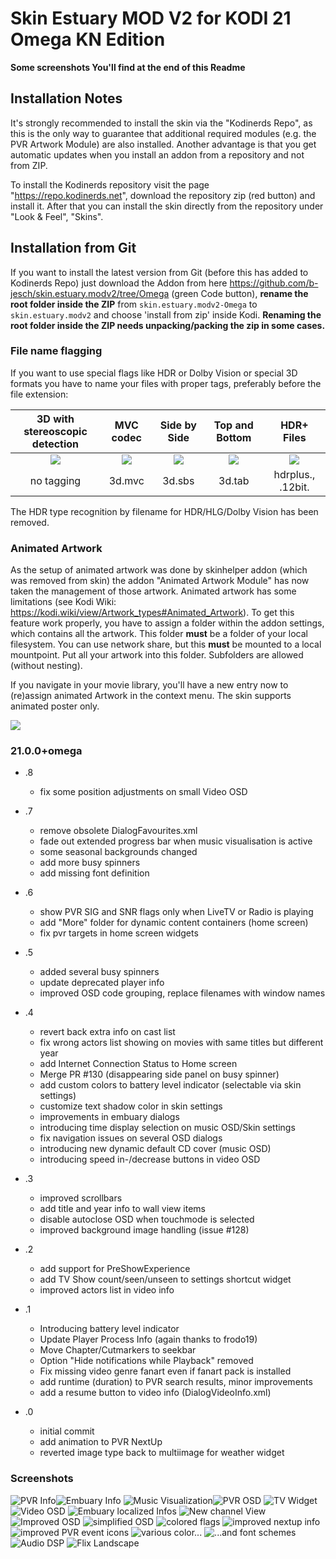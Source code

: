 # Skin Estuary MOD V2 for KODI 21 Omega KN Edition #

**Some screenshots You'll find at the end of this Readme**

## Installation Notes ##

It's strongly recommended to install the skin via the "Kodinerds Repo", as this is the only way to guarantee that additional 
required modules (e.g. the PVR Artwork Module) are also installed. Another advantage is that you get automatic updates when 
you install an addon from a repository and not from ZIP.

To install the Kodinerds repository visit the page "https://repo.kodinerds.net", download the repository zip (red button) 
and install it. After that you can install the skin directly from the repository under "Look & Feel", "Skins".

## Installation from Git ##

If you want to install the latest version from Git (before this has added to Kodinerds Repo) just download the Addon from here 
https://github.com/b-jesch/skin.estuary.modv2/tree/Omega (green Code button), **rename the root folder inside the ZIP** 
from ```skin.estuary.modv2-Omega``` to ```skin.estuary.modv2``` and choose 'install from zip' inside Kodi. **Renaming 
the root folder inside the ZIP needs unpacking/packing the zip in some cases.**

### File name flagging ###
If you want to use special flags like HDR or Dolby Vision or special 3D formats you have to name your files with proper tags, 
preferably before the file extension: 

| 3D with <br> stereoscopic detection |           MVC codec            |          Side by Side          |         Top and Bottom         |            HDR+ Files            |
|:-----------------------------------:|:------------------------------:|:------------------------------:|:------------------------------:|:--------------------------------:|
|     ![](resources/flags/3d.png)     | ![](resources/flags/3dmvc.png) | ![](resources/flags/3dsbs.png) | ![](resources/flags/3dtab.png) | ![](resources/flags/hdrplus.png) | 
|             no tagging              |             3d.mvc             |             3d.sbs             |             3d.tab             |        hdrplus., .12bit.         |


The HDR type recognition by filename for HDR/HLG/Dolby Vision has been removed.

### Animated Artwork ###

As the setup of animated artwork was done by skinhelper addon (which was removed from skin) the addon "Animated Artwork Module" has now taken 
the management of those artwork. Animated artwork has some limitations (see Kodi Wiki: https://kodi.wiki/view/Artwork_types#Animated_Artwork). 
To get this feature work properly, you have to assign a folder within the addon settings, which contains all the artwork. This 
folder **must** be a folder of your local filesystem. You can use network share, but this **must** be mounted to a local mountpoint.
Put all your artwork into this folder. Subfolders are allowed (without nesting).  

If you navigate in your movie library, you'll have a new entry now to (re)assign animated Artwork in the context menu. The skin
supports animated poster only.

![](resources/setup_ap.png)

### 21.0.0+omega ###
- .8
  * fix some position adjustments on small Video OSD
  

- .7
  * remove obsolete DialogFavourites.xml
  * fade out extended progress bar when music visualisation is active
  * some seasonal backgrounds changed
  * add more busy spinners
  * add missing font definition
  

- .6
  * show PVR SIG and SNR flags only when LiveTV or Radio is playing
  * add "More" folder for dynamic content containers (home screen)
  * fix pvr targets in home screen widgets


- .5
  * added several busy spinners
  * update deprecated player info
  * improved OSD code grouping, replace filenames with window names


- .4
  * revert back extra info on cast list
  * fix wrong actors list showing on movies with same titles but different year   
  * add Internet Connection Status to Home screen
  * Merge PR #130 (disappearing side panel on busy spinner)
  * add custom colors to battery level indicator (selectable via skin settings)
  * customize text shadow color in skin settings
  * improvements in embuary dialogs
  * introducing time display selection on music OSD/Skin settings
  * fix navigation issues on several OSD dialogs
  * introducing new dynamic default CD cover (music OSD)
  * introducing speed in-/decrease buttons in video OSD


- .3
  * improved scrollbars
  * add title and year info to wall view items
  * disable autoclose OSD when touchmode is selected
  * improved background image handling (issue #128) 


- .2
  * add support for PreShowExperience
  * add TV Show count/seen/unseen to settings shortcut widget
  * improved actors list in video info

- .1
  * Introducing battery level indicator
  * Update Player Process Info (again thanks to frodo19)
  * Move Chapter/Cutmarkers to seekbar
  * Option "Hide notifications while Playback" removed
  * Fix missing video genre fanart even if fanart pack is installed
  * add runtime (duration) to PVR search results, minor improvements
  * add a resume button to video info (DialogVideoInfo.xml)


- .0
  * initial commit
  * add animation to PVR NextUp
  * reverted image type back to multiimage for weather widget

 
### Screenshots ###

![PVR Info](resources/screenshots/screenshot_1.png)![Embuary Info](resources/screenshots/screenshot_2.png)
![Music Visualization](resources/screenshots/screenshot_3.png)![PVR OSD](resources/screenshots/screenshot_4.png)
![TV Widget](resources/screenshots/screenshot_5.png)![Video OSD](resources/screenshots/screenshot_6.png)
![Embuary localized Infos](resources/screenshots/screenshot_7.png)
![New channel View](resources/screenshots/screenshot_8.png)
![Improved OSD](resources/screenshots/screenshot_9.png)
![simplified OSD](resources/screenshots/screenshot_10.png)
![colored flags](resources/screenshots/screenshot_11.png)
![improved nextup info](resources/screenshots/screenshot_12.png)
![improved PVR event icons](resources/screenshots/screenshot_13.png)
![various color...](resources/screenshots/screenshot_14.png)
![...and font schemes](resources/screenshots/screenshot_15.png)
![Audio DSP](resources/screenshots/screenshot_16.png)
![Flix Landscape](resources/screenshots/screenshot_17.png)
